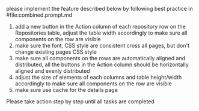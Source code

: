 please implement the feature described below by following best practice in #file:combined.prompt.md 
1. add a new button in the Action column of each repository row on the Repositories table, adjust the table width accordingly to make sure all components on the row are visible
2. make sure the font, CSS style are consistent cross all pages, but don't change existing pages CSS style
3. make sure all components on the rows are automatically aligned and distributed, all the buttons in the Action column should be horizontally aligned and evenly distributed
4. adjust the size of elements of each columns and table height/width accordingly to make sure all components on the row are visible
5. make sure use cache for the details page

Please take action step by step until all tasks are completed
